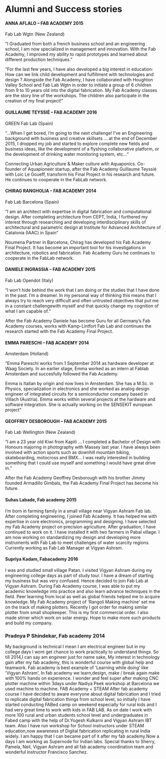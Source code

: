 # Alumni and Success stories

#### ANNA AFLALO  – FAB ACADEMY 2015
Fab Lab Wgtn (New Zealand)  

“I Graduated from both a french business school and an engineering school, I am now specialized in management and innovation. With the Fab Academy, I improved my ability to rapid prototypes and learned about different production techniques.”

“For the last few years, I have also developed a big interest in education:
How can we link child development and fulfillment with technologies and design ?
Alongside the Fab Academy, I have collaborated with Houghton Valley School and Fab Lab Wgtn in order to initiate a group of 6 children from 9 to 10 years old into the digital fabrication. My Fab Academy classes are the story line of the workshops. The children also participate in the creation of my final project!”

#### GUILLAUME TEYSSIÉ – FAB ACADEMY 2016
GREEN Fab Lab (Spain)

“...When I get bored, I’m going to the next challenge! I’ve an Engineering background with business and creative skillsets ... at the end of December 2015, I dropped my job and started to explore complete new fields and business ideas, like the development of a flyshing collaborative platform, or the development of drinking water monitoring system, etc...“

Connecting Urban Agriculture & Maker culture with Aquaponics. Co-founder of Aquapioneer startup, after the Fab Academy Guillaume Teyssié with Loic Le Goueff, transform his Final Project  in his research and future. He continues to cooperate in the FabLab network.


#### CHIRAG RANGHOLIA – FAB ACADEMY 2014
Fab Lab Barcelona (Spain)

“I am an architect with expertise in digital fabrication and computational design. After completing architecture from CEPT, India, I furthered my interest through researching and developing interdisciplinary skills of architectural and parametric design at Institute for Advanced Architecture of Catalonia (IAAC) in Spain“

Noumena Partner in Barcelona, Chirag has developed his Fab Academy Final Project. It has become an important tool for his investigations in architecture, robotics and fabrication. Fab Academy Guru he continues to cooperate in the FabLab network.

#### DANIELE INGRASSIA – FAB ACADEMY 2015
Fab Lab Opendot (Italy)

“I won’t hide behind the work that I am doing or the studies that I have done in the past. I’m a dreamer. In my personal way of thinking this means that I always try to reach very difficult and often untrusted objectives that put me in a constant challengewith myself and that quickly change my cognition of what I am capable of.“

After the Fab Academy Daniele has become Guru for all Germany’s Fab Academy courses, works with Kamp-Lintfort Fab Lab and continues the research started with the Fab Academy Final Project.

#### EMMA PARESCHI – FAB ACADEMY 2014
Amsterdam (Holland)

“Emma Pareschi works from 1 September 2014 as hardware developer at Waag Society. In an earlier stage, Emma worked as an intern at Fablab Amsterdam and succesfully followed the Fab Academy.

Emma is Italian by origin and now lives in Amsterdam. She has a M.Sc. in Physics, specialization in electronics and she worked as analog design engineer of integrated circuits for a semiconductor company based in Villach (Austria). Emma works within several projects at the hardware and software integration.  She is actually working on the SENSEKIT european project”

#### GEOFFREY DESBOROUGH – FAB ACADEMY 2015
Fab Lab Wellington (New Zealand)  

“I am a 23 year old Kiwi from Kapiti ... I completed a Bachelor of Design with Honours majoring in photography with Massey last year. I have always been involved with action sports such as downhill mountain biking, skateboarding, motocross and BMX... I was really interested in building something that I could use myself and something I would have great drive in.“

After the Fab Academy Geoffrey Desborough with his brother Jimmy founded Armadillo Gimbals, the Fab Academy Final Project has become his future.

#### Suhas Labade, Fab academy 2015

I’m born in farming family in a small village near Vigyan Ashram Fab lab. After completing engineering, I joined Fab Academy. It has helped me with expertise in core electronics, programming and designing. I have selected my Fab Academy project on precision agriculture. After graduation, I have continued to work on it. I have installed it with two farmers in Pabal village. I am now working on standardizing my design and developing more instruments with Fab Lab to meet challenges of water scarcity regions. Currently working as Fab Lab Manager at Vigyan Ashram.

#### Supriya Kadam, Fabacademy 2016

I was and studied small village Patan. I visited Vigyan Ashram during my engineering college days as part of study tour. I have a dream of starting my business but was very confused. Hence decided to join Fab Lab at Vigyan Ashram. During Fab Academy course, I was able to put my academic knowledge into practice and also learn advance techniques in the field. Peer learning from local as well as global friends helped me to acquire knowledge. My Fab Academy project of 'Rangoli Making machine' set me on the track of making plotters. Recently I got order for making similar plotter from small shopkeeper. This is my first commercial order. I also made stirrer which work on solar energy. Hope to make more such products and build my company.

### Pradnya P Shindekar, Fab academy 2014
My background is technical I mean I am electrical engineer but in my college days I wont get chance to work practically to understand things. So till 2014,I can say am engineer just for name sake, My interest in technology gain after my fab academy, this is wonderful course with global help and teamwork. Fab academy is best example of  'Learning while doing' like 'Vigyan Ashram', In fab academy we learn,design, make / break again make with 100% hands on experience. I wonder and feel super after making CNC plotter machine within 3days under Nadiya Peek workshop at Barcelona we used machine to machine.
FAB Academy + STEAM
After fab academy course I have decided to aware everyone about digital fabrication and I tried to replicate digital fabrication things from school level, so initially I have started conducting FABed camp on weekend especially for rural kids and I had very great time to work with kids in FAB LAB. As on date I work with more 100 rural and urban students school level and undergraduates in Fabed camp with the help of Dr.Yogesh Kulkarni and Vigyan Ashram IBT team. Also I have run workshop for School instructors under STEAM education,now awareness of Digital fabrication replicating in rural India widely. I am happy that I can became part of it after my fab academy.Now a days I am working as Supernode for Indian labs. Special thanks to Sherry, Pamela, Neil, Vigyan Ashram and all fab academy coordination team and wonderful instructor Francisco Sanchez.
